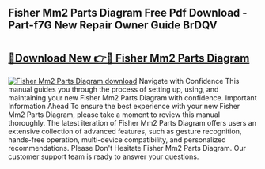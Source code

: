 ## Fisher Mm2 Parts Diagram Free Pdf Download - Part-f7G New Repair Owner Guide BrDQV

# <h2><a href="http://dfko1cx.blite.top/?on=Fisher+Mm2+Parts+Diagram">🔗Download New 👉🔴 Fisher Mm2 Parts Diagram</a></h2>

[![Fisher Mm2 Parts Diagram download](https://i.imgur.com/lujVjoI.png)](http://dfko1cx.blite.top/?on=Fisher+Mm2+Parts+Diagram)
Navigate with Confidence This manual guides you through the process of setting up, using, and maintaining your new Fisher Mm2 Parts Diagram with confidence. Important Information Ahead To ensure the best experience with your new Fisher Mm2 Parts Diagram, please take a moment to review this manual thoroughly. The latest iteration of Fisher Mm2 Parts Diagram offers users an extensive collection of advanced features, such as gesture recognition, hands-free operation, multi-device compatibility, and personalized recommendations. Please Don't Hesitate Fisher Mm2 Parts Diagram. Our customer support team is ready to answer your questions.
